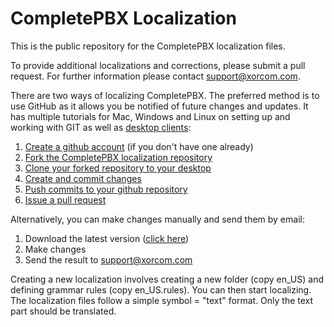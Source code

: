 CompletePBX Localization
============

This is the public repository for the CompletePBX localization files.

To provide additional localizations and corrections, please submit a pull
request. For further information please contact [support@xorcom.com](mailto:support@xorcom.com).

There are two ways of localizing CompletePBX. The preferred method is to use GitHub as it allows you be notified of future changes and updates. It has multiple tutorials for Mac, Windows and Linux on setting up and working with GIT as well as [desktop clients](https://desktop.github.com/):

1. [Create a github account](https://github.com/join) (if you don't have one already)
2. [Fork the CompletePBX localization repository](https://help.github.com/articles/fork-a-repo/)
3. [Clone your forked repository to your desktop](https://help.github.com/desktop/guides/contributing/cloning-a-repository-from-github-to-github-desktop/)
4. [Create and commit changes](https://help.github.com/desktop/guides/contributing/making-changes-in-a-branch/)
5. [Push commits to your github repository](https://help.github.com/desktop/guides/contributing/syncing-your-branch/)
6. [Issue a pull request](https://help.github.com/desktop/guides/contributing/sending-a-pull-request/)

Alternatively, you can make changes manually and send them by email:

1. Download the latest version ([click here](https://github.com/dbuteyn/cpbx-l10n/archive/master.zip))
2. Make changes
3. Send the result to [support@xorcom.com](mailto:support@xorcom.com)

Creating a new localization involves creating a new folder (copy en\_US) and defining grammar rules (copy en\_US.rules). You can then start localizing. The localization files follow a simple symbol = "text" format. Only the text part should be translated.
